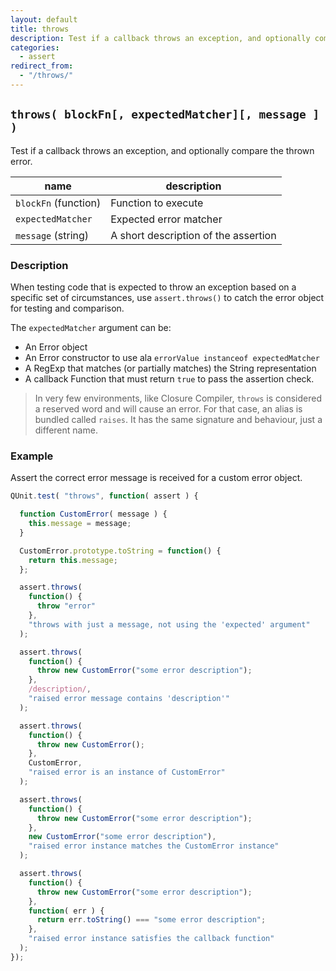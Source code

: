 ```yaml
---
layout: default
title: throws
description: Test if a callback throws an exception, and optionally compare the thrown error.
categories:
  - assert
redirect_from:
  - "/throws/"
---
```


## `throws( blockFn[, expectedMatcher][, message ] )`

Test if a callback throws an exception, and optionally compare the thrown error.

| name               | description                          |
|--------------------|--------------------------------------|
| `blockFn` (function) | Function to execute                |
| `expectedMatcher`  | Expected error matcher               |
| `message` (string) | A short description of the assertion |


### Description

When testing code that is expected to throw an exception based on a specific set of circumstances, use `assert.throws()` to catch the error object for testing and comparison.

The `expectedMatcher` argument can be:

* An Error object
* An Error constructor to use ala `errorValue instanceof expectedMatcher`
* A RegExp that matches (or partially matches) the String representation
* A callback Function that must return `true` to pass the assertion check.

> In very few environments, like Closure Compiler, `throws` is considered a reserved word and will cause an error. For that case, an alias is bundled called `raises`. It has the same signature and behaviour, just a different name.

### Example

Assert the correct error message is received for a custom error object.

```js
QUnit.test( "throws", function( assert ) {

  function CustomError( message ) {
    this.message = message;
  }

  CustomError.prototype.toString = function() {
    return this.message;
  };

  assert.throws(
    function() {
      throw "error"
    },
    "throws with just a message, not using the 'expected' argument"
  );

  assert.throws(
    function() {
      throw new CustomError("some error description");
    },
    /description/,
    "raised error message contains 'description'"
  );

  assert.throws(
    function() {
      throw new CustomError();
    },
    CustomError,
    "raised error is an instance of CustomError"
  );

  assert.throws(
    function() {
      throw new CustomError("some error description");
    },
    new CustomError("some error description"),
    "raised error instance matches the CustomError instance"
  );

  assert.throws(
    function() {
      throw new CustomError("some error description");
    },
    function( err ) {
      return err.toString() === "some error description";
    },
    "raised error instance satisfies the callback function"
  );
});
```
